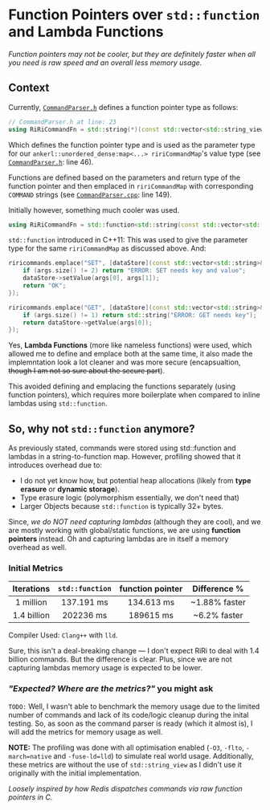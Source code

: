 # Function Pointers over `std::function` and Lambda Functions
*Function pointers may not be cooler, but they are definitely faster when all you need is raw speed and an overall less memory usage.*

## Context
Currently, [`CommandParser.h`](../../include/CommandParser.h) defines a function pointer type as follows:
```cpp
// CommandParser.h at line: 23
using RiRiCommandFn = std::string(*)(const std::vector<std::string_view>&);
```
Which defines the function pointer type and is used as the parameter type for our `ankerl::unordered_dense:map<...> ririCommandMap`'s value type (see [`CommandParser.h`](../../include/CommandParser.h): line 46).

Functions are defined based on the parameters and return type of the function pointer and then emplaced in `ririCommandMap` with corresponding `COMMAND` strings (see [`CommandParser.cpp`](../../src/CommandParser.cpp): line 149).

Initially however, something much cooler was used.
```cpp
using RiRiCommandFn = std::function<std::string(const std::vector<std::string>&)
```
`std::function` introduced in C++11: 
This was used to give the parameter type for the same `ririCommandMap` as discussed above. And:

```cpp
riricommands.emplace("SET", [dataStore](const std::vector<std::string>& args) { 
    if (args.size() != 2) return "ERROR: SET needs key and value";
    dataStore->setValue(args[0], args[1]);
    return "OK";
});

riricommands.emplace("GET", [dataStore](const std::vector<std::string>& args) { 
    if (args.size() != 1) return std::string("ERROR: GET needs key");
    return dataStore->getValue(args[0]);
});
```
Yes, __Lambda Functions__ (more like nameless functions) were used, which allowed me to define and emplace both at the same time, it also made the implemntation look a lot cleaner and was more secure (encapsualtion, ~~though I am not so sure about the secure part~~).

This avoided defining and emplacing the functions separately (using function pointers), which requires more boilerplate when compared to inline lambdas using `std::function`.

## So, why not `std::function` anymore?

As previously stated, commands were stored using std::function and lambdas in a string-to-function map. However, profiling showed that it introduces overhead due to:

 - I do not yet know how, but potential heap allocations (likely from **type erasure** or **dynamic storage**).
 - Type erasure logic (polymorphism essentially, we don't need that)
 - Larger Objects because `std::function` is typically 32+ bytes.

Since, *we do NOT need capturing lambdas* (although they are cool), and we are mostly working with global/static functions, we are using **function pointers** instead. Oh and capturing lambdas are in itself a memory overhead as well.

### Initial Metrics
| Iterations   | `std::function` | function pointer | Difference %     |
|:------------:|:---------------:|:----------------:|:----------------:|
| 1 million    | 137.191 ms      | 134.613 ms       | ~1.88% faster    |
| 1.4 billion  | 202236 ms       | 189615 ms        | ~6.2% faster     |

Compiler Used: `Clang++` with `lld`.

Sure, this isn't a deal-breaking change — I don't expect RiRi to deal with 1.4 billion commands.
But the difference is clear. Plus, since we are not capturing lambdas memory usage is expected to be lower.

### *"Expected? Where are the metrics?"* you might ask

`TODO:`
Well, I wasn't able to benchmark the memory usage due to the limited number of commands and lack of its code/logic cleanup during the inital testing. So, as soon as the command parser is ready (which it almost is), I will add the metrics for memory usage as well.

**NOTE:** The profiling was done with all optimisation enabled (`-O3`, `-flto`, `-march=native` and `-fuse-ld=lld`) to simulate real world usage. Additionally, these metrics are without the use of `std::string_view` as I didn't use it originally with the initial implementation.

*Loosely inspired by how Redis dispatches commands via raw function pointers in C.*